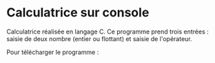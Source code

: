 # Calculatrice sur console

Calculatrice réalisée en langage C. Ce programme prend trois entrées : saisie de deux nombre (entier ou flottant) et saisie de l'opérateur.

Pour télécharger le programme : <lien>
